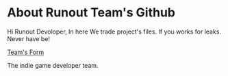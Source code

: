 # About Runout Team's Github
Hi Runout Devoloper, In here We trade project's files.
If you works for leaks. Never have be!

[Team's Form](https://forms.gle/AbKXZh3EJcQsxxyF6)

The indie game developer team.
